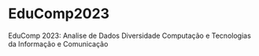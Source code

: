# EduComp2023
EduComp 2023: Analise de Dados Diversidade Computação e Tecnologias da Informação e Comunicação
